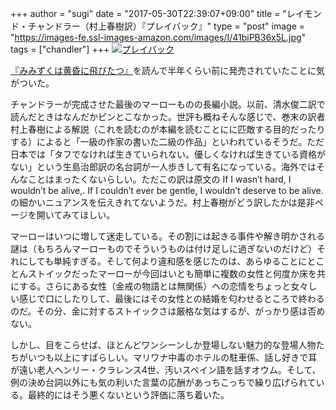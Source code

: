 +++
author = "sugi"
date = "2017-05-30T22:39:07+09:00"
title = "レイモンド・チャンドラー（村上春樹訳）『プレイバック』"
type = "post"
image = "https://images-fe.ssl-images-amazon.com/images/I/41biPB36x5L.jpg"
tags = ["chandler"]
+++
<a href="http://www.amazon.co.jp/exec/obidos/ASIN/415209656X/chezsugi-22/ref=nosim/" name="amazletlink" target="_blank"><img src="https://images-fe.ssl-images-amazon.com/images/I/41biPB36x5L.jpg" alt="プレイバック" class="alignleft" /></a>

[『みみずくは黄昏に飛びたつ』](/book/2017-05-19-mimizukuwatasogarenitobitatsu/)を読んで半年くらい前に発売されていたことに気がついた。

チャンドラーが完成させた最後のマーローものの長編小説。以前、清水俊二訳で読んだときはなんだかピンとこなかった。世評も概ねそんな感じで、巻末の訳者村上春樹による解説（これを読むのが本編を読むことにに匹敵する目的だったりする）によると「一級の作家の書いた二級の作品」といわれているそうだ。ただ日本では「タフでなければ生きていられない。優しくなければ生きている資格がない」という生島治郎訳の名台詞が一人歩きして有名になっている。海外ではそんなことはまったくないらしい。ただこの訳は原文の If I wasn’t hard, I wouldn’t be alive,. If I couldn’t ever be gentle, I wouldn’t deserve to be alive. の細かいニュアンスを伝えきれてないようだ。村上春樹がどう訳したかは是非ページを開いてみてほしい。

マーローはいつに増して迷走している。その割には起きる事件や解き明かされる謎は（もちろんマーローものでそういうものは付け足しに過ぎないのだけど）それにしても単純すぎる。そして何より違和感を感じたのは、あらゆることにとことんストイックだったマーローが今回はいとも簡単に複数の女性と何度か床を共にする。さらにある女性（金戒の物語とは無関係）への恋情をちょっと女々しい感じで口にしたりして、最後にはその女性との結婚を匂わせるところで終わるのだ。その分、金に対するストイックさは厳格な気はするが、がっかり感は否めない。

しかし、目をこらせば、ほとんどワンシーンしか登場しない魅力的な登場人物たちがいつも以上にすばらしい。マリワナ中毒のホテルの駐車係、話し好きで耳が遠い老人ヘンリー・クラレンス4世、汚いスペイン語を話すオウム。そして、例の決め台詞以外にも気の利いた言葉の応酬があっちこっちで繰り広げられている。最終的にはそう悪くないという評価に落ち着いた。

